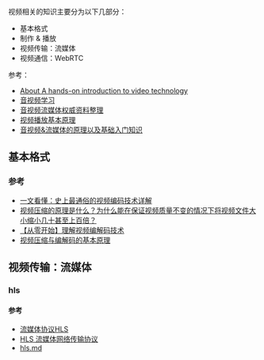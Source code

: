 视频相关的知识主要分为以下几部分：

- 基本格式
- 制作 & 播放
- 视频传输：流媒体
- 视频通信：WebRTC

参考：

- [About A hands-on introduction to video technology](https://github.com/leandromoreira/digital_video_introduction/blob/master/README-cn.md)
- [音视频学习](https://github.com/gongluck/AnalysisAVP)
- [音视频流媒体权威资料整理](https://github.com/0voice/audio_video_streaming)
- [视频播放基本原理](http://www.zhangdongxuan.com/2018/09/01/%E8%A7%86%E9%A2%91%E6%92%AD%E6%94%BE%E5%9F%BA%E6%9C%AC%E5%8E%9F%E7%90%86/)
- [音视频&amp;流媒体的原理以及基础入门知识](https://cloud.tencent.com/developer/article/2121077)

## 基本格式

### 参考

- [一文看懂：史上最通俗的视频编码技术详解](https://www.easemob.com/news/3614)
- [视频压缩的原理是什么？为什么能在保证视频质量不变的情况下将视频文件大小缩小几十甚至上百倍？](https://www.zhihu.com/question/384280771)
- [【从零开始】理解视频编解码技术](https://zhuanlan.zhihu.com/p/93398878)
- [视频压缩与编解码的基本原理](https://zhuanlan.zhihu.com/p/67305755)

## 视频传输：流媒体

### hls

#### 参考

- [流媒体协议HLS](https://zhuanlan.zhihu.com/p/355136397)
- [HLS 流媒体网络传输协议](https://tsejx.github.io/javascript-guidebook/computer-networks/computer-network-architecture/hls/)
- [hls.md](https://github.com/CharonChui/AndroidNote/blob/master/VideoDevelopment/%E6%B5%81%E5%AA%92%E4%BD%93%E5%8D%8F%E8%AE%AE/HLS.md)
